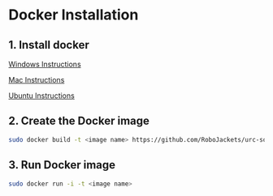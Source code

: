 # Docker Installation

## 1. Install docker

[Windows Instructions](https://docs.docker.com/desktop/windows/install/)

[Mac Instructions](https://docs.docker.com/desktop/mac/install/)

[Ubuntu Instructions](https://docs.docker.com/engine/install/ubuntu/)

## 2. Create the Docker image

```bash
sudo docker build -t <image name> https://github.com/RoboJackets/urc-software.git
```

## 3. Run Docker image

```bash
sudo docker run -i -t <image name>
```

